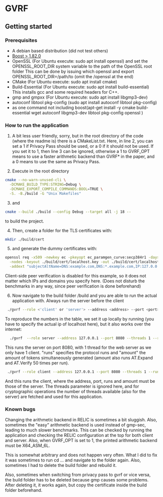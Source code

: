 # GVRF

## Getting started

### Prerequisites
- A debian based distribution (did not test others)
- [Boost > 1.82.0](https://www.boost.org/doc/libs/1_85_0/more/getting_started/unix-variants.html)
- OpenSSL (For Ubuntu execute: sudo apt install openssl) and set the OPENSSL_ROOT_DIR system variable to the path of the OpenSSL root folder
This can be done by issuing which openssl and export OPENSSL_ROOT_DIR=/path/to (omit the /openssl at the end)
- CMake (For Ubuntu execute: sudo apt install cmake)
- Build-Essential (For Ubuntu execute: sudo apt install build-essential) This installs gcc and some required headers for C++.
- gmp and gmpxx (For Ubuntu execute: sudo apt install libgmp3-dev)
- autoconf libtool pkg-config (sudo apt install autoconf libtool pkg-config)
- as one command not including boost(apt-get install -y cmake build-essential wget autoconf libgmp3-dev libtool pkg-config openssl )

### How to run the application

1. A bit less user friendly, sorry, but in the root directory of the code (where the readme is) there is a CMakeList.txt. Here, in line 2, you can set a 1 if Privacy Pass should be used, or a 0 if it should not be used. If you set it to 1, then line 3 can be ignored, otherwise a 1 to GVRF_OPT means to use a faster arithmetic backend than GVRF* in the paper, and a 0 means to use the same as Privacy Pass.

2. Execute in the root directory 
```bash
cmake --no-warn-unused-cli \
  -DCMAKE_BUILD_TYPE:STRING=Debug \
  -DCMAKE_EXPORT_COMPILE_COMMANDS:BOOL=TRUE \
  -S. -B./build -G "Unix Makefiles"
``` 
3. and   
```bash 
cmake --build ./build --config Debug --target all -j 18 -- 
``` 
to build the project.

4. Then, create a folder for the TLS certificates with:
```bash
mkdir ./build/cert
```

5. and generate the dummy certificates with: 
```bash
openssl req -x509 -newkey ec -pkeyopt ec_paramgen_curve:secp384r1 -days 3650 \
  -nodes -keyout ./build/cert/localhost.key -out ./build/cert/localhost.crt -subj "/CN=example.com" \
  -addext "subjectAltName=DNS:example.com,DNS:*.example.com,IP:127.0.0.1"
```
Client-side peer verification is disabled for this example, so it does not matter which IPs and domains you specify here. (Does not disturb the benchmarks in any way, since peer verification is done beforehand)

6. Now navigate to the build folder /build and you are able to run the actual application with. Always run the server before the client
```bash
 ./gvrf --role <'client' or 'server'> --address <address> --port <port> --threads <threads> --amount <amount> --runs <runs>
```
To reproduce the numbers in the table, we set it up locally by running (you have to specify the actual ip of localhost here), but it also works over the internet:
```bash
  ./gvrf  --role server --address 127.0.0.1 --port 8080 --threads 1 --runs 50 --amount 50
```
This runs the server on port 8080, with 1 thread for the web server as we only have 1 client. "runs" specifies the protocol runs and "amount" the amount of tokens simultaneously generated (amount also runs AT.Expand and AT.Verify 50 times per run).
```bash
 ./gvrf --role client --address 127.0.0.1 --port 8080 --threads 1 --runs 50 --amount 50
```
And this runs the client, where the address, port, runs and amount must be those of the server. The threads parameter is ignored here, and for cryptographic operations the number of threads available (also for the server) are fetched and used for this application. 

### Known bugs
Changing the arithmetic backend in RELIC is sometimes a bit sluggish. Also, sometimes the "easy" arithmetic backend is used instead of gmp-sec, leading to much slower benchmarks. This can be checked by running the application and checking the RELIC configuration at the top for both client and server. Also, when GVRF_OPT is set to 1, the printed arithmetic backend must be X64_ASM_6L.

 This is somewhat arbitrary and does not happen very often. What I did to fix it was sometimes to run cd ... and navigate to the folder again. Also, sometimes I had to delete the build folder and rebuild it. 

Also, sometimes when switching from privacy pass to gvrf or vice versa, the build folder has to be deleted because gmp causes some problems. After deleting it, it works again, but copy the certificate inside the build folder beforehand.
